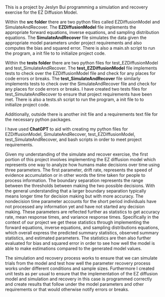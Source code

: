 This is a project by Jeslyn Bui programming a simulation and recovery exercise for the EZ Diffusion Model.

Within the **src folder** there are two python files called EZDiffusionModel and SimulateAndRecover. The **EZDiffusionModel** file implements the appropriate forward equations, inverse equations, and sampling distribution equations. The **SimulateAndRecover** file simulates the data given the appropriate model parameters under project requirements and also computes the bias and squared error. There is also a main.sh script to run the program, a init file to to initialize project code.

Within the **tests folder** there are two python files for test_EZDiffusionModel and test_SimulateAndRecover. The **test_EZDiffusionModel** file implements tests to check over the EZDiffusionModel file and check for any places for code errors or breaks. The **test_SimulateAndRecover** file similarly implements tests to check over the SimulateAndRecover file and check for any places for code errors or breaks. I have created two tests files for test_SimulateAndRecover to ensure that project requirements have been met. There is also a tests.sh script to run the program, a init file to to initialize project code.

Additionally, outside there is another init file and a requirements text file for the necessary python packages.

I have used **ChatGPT** to aid with creating my python files for EZDiffusionModel, SimulateAndRecover, test_EZDiffusionModel, test_SimulateAndRecover, and bash scripts in order to meet project requirements.

Given my understanding of the simulate and recover exercise, the first portion of this project involves implementing the EZ diffusion model which represents one way to analyze how humans make decisions over time using three parameters. The first parameter, drift rate, represents the speed of evidence accumulation or in other words the time taken for people to process information. The boundary separation represents the range between the thresholds between making the two possible decisions. With the general understanding that a larger boundary separation typically means longer time for decision making but with more accuracy. The nondecision time parameter accounts for the short period individuals have not processed any information yet and have not started any decision making. These parameters are reflected further as statistics to get accuracy rate, mean response times, and variance response times. Specifically in the context of our project we get these statistics through implementing the forward equations, inverse equations, and sampling distributions equations, which overall express the predicted summary statistics, observed summary statistics, and estimated parameters. The statistics are then also further evaluated for bias and squared error in order to see how well the model is able to make estimations compared to the generated model values.  
 
The simulation and recovery process works to ensure that we can simulate trials from the model and test how well the parameter recovery process works under different conditions and sample sizes. Furthermore I created unit tests as per usual to ensure that the implementation of the EZ diffusion model and simulation and recovery in this case is programmed correctly and create results that follow under the model parameters and other requirements or that would otherwise notify errors or breaks.  
